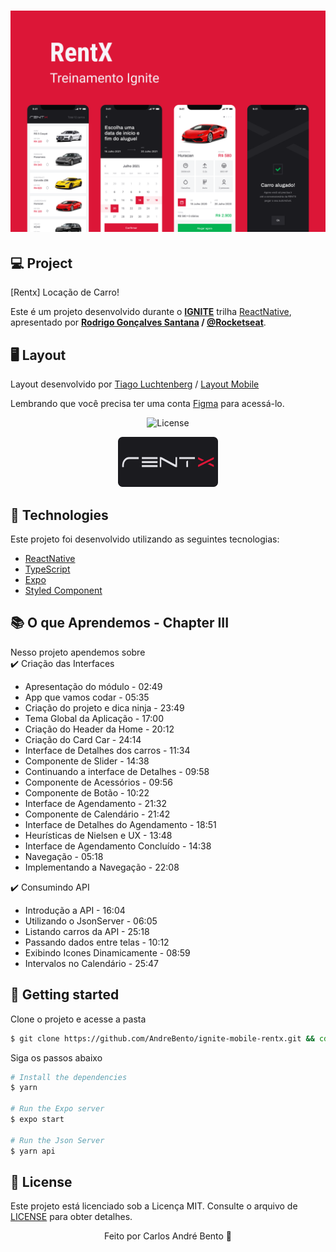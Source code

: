 <h1 align="center">
    <img alt="Rentx" title="Rentx" src=".github/RentX-Ignite-React-Native.svg" />
</h1>


  ## 💻 Project

  [Rentx] Locação de Carro!

  Este é um projeto desenvolvido durante o **[IGNITE](https://rocketseat.com.br/ignite)** trilha [ReactNative](https://reactnative.dev/), apresentado por **[Rodrigo Gonçalves Santana](https://github.com/rodrigorgtic) / [@Rocketseat](https://rocketseat.com.br/)**.

  ## 🖥️ Layout

  Layout desenvolvido por [Tiago Luchtenberg](@tiagoluchtenberg) / [Layout Mobile](https://www.figma.com/file/4ojyGi2mGuQaGK0sUHMAqB/RentX-Ignite?node-id=0%3A1)

  Lembrando que você precisa ter uma conta [Figma](http://figma.com/) para acessá-lo.



<p align="center">
  <img  src="https://img.shields.io/static/v1?label=license&message=MIT&color=5965E0&labelColor=121214" alt="License">

<br>

<p align="center">
  <img alt="Rentx" src=".github/logo-rentx.png" width="160px">
</p>

## 🧪 Technologies

Este projeto foi desenvolvido utilizando as seguintes tecnologias:

- [ReactNative](https://reactnative.dev/)
- [TypeScript](https://www.typescriptlang.org/)
- [Expo](https://expo.io/)
- [Styled Component](https://styled-components.com/)

## 📚  O que Aprendemos - Chapter III

Nesso projeto apendemos sobre<br />
✔️ Criação das Interfaces

- Apresentação do módulo - 02:49
- App que vamos codar - 05:35
- Criação do projeto e dica ninja - 23:49
- Tema Global da Aplicação - 17:00
- Criação do Header da Home - 20:12
- Criação do Card Car - 24:14
- Interface de Detalhes dos carros - 11:34
- Componente de Slider - 14:38
- Continuando a interface de Detalhes - 09:58
- Componente de Acessórios - 09:56
- Componente de Botão - 10:22
- Interface de Agendamento - 21:32
- Componente de Calendário - 21:42
- Interface de Detalhes do Agendamento - 18:51
- Heurísticas de Nielsen e UX - 13:48
- Interface de Agendamento Concluído - 14:38
- Navegação - 05:18
- Implementando a Navegação - 22:08

✔️ Consumindo API

- Introdução a API - 16:04
- Utilizando o JsonServer - 06:05
- Listando carros da API - 25:18
- Passando dados entre telas - 10:12
- Exibindo Icones Dinamicamente - 08:59
- Intervalos no Calendário - 25:47

## 🚀 Getting started

Clone o projeto e acesse a pasta

```bash
$ git clone https://github.com/AndreBento/ignite-mobile-rentx.git && cd ignite-mobile-rentx
```

Siga os passos abaixo
```bash
# Install the dependencies
$ yarn

# Run the Expo server
$ expo start

# Run the Json Server
$ yarn api

```

## 📝 License

Este projeto está licenciado sob a Licença MIT. Consulte o arquivo de [LICENSE](LICENSE.md) para obter detalhes.

<p align="center">Feito por Carlos André Bento 🚀 </p>
